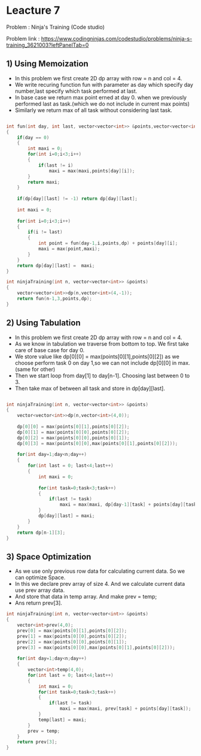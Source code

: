 # Leacture 7

Problem : Ninja's Training (Code studio)

Problem link : https://www.codingninjas.com/codestudio/problems/ninja-s-training_3621003?leftPanelTab=0

## 1) Using Memoization
- In this problem we first create 2D dp array with row = n and col = 4.
- We write recuring function fun with parameter as day which specify day number,last specify which task performed at last.
- In base case we return max point erned at day 0. when we previously performed last as task.(which we do not include in current max points)
- Similarly we return  max of all task without considering last task.


```C++

int fun(int day, int last, vector<vector<int>> &points,vector<vector<int>>&dp)
{
    if(day == 0)
    {
        int maxi = 0;
        for(int i=0;i<3;i++)
        {
            if(last != i)
                maxi = max(maxi,points[day][i]);
        }
        return maxi;
    }
  
    if(dp[day][last] != -1) return dp[day][last];
    
    int maxi = 0;
    
    for(int i=0;i<3;i++)
    {
        if(i != last)
        {
            int point = fun(day-1,i,points,dp) + points[day][i];
            maxi = max(point,maxi);
        }
    }  
    return dp[day][last] =  maxi;
}

int ninjaTraining(int n, vector<vector<int>> &points)
{
	vector<vector<int>>dp(n,vector<int>(4,-1));
	return fun(n-1,3,points,dp);
}
```

## 2) Using Tabulation
- In this problem we first create 2D dp array with row = n and col = 4.
- As we know in tabulation we traverse from bottom to top. We first take care of base case for day 0.
- We store value like  dp[0][0] = max(points[0][1],points[0][2]) as we choose perform task 0 on day 1,so we can not include dp[0][0] in max.(same for other)
- Then we start loop from day[1] to day[n-1]. Choosing last between 0 to 3.
- Then take max of between all task and store in dp[day][last].


```C++

int ninjaTraining(int n, vector<vector<int>> &points)
{
	vector<vector<int>>dp(n,vector<int>(4,0));
    
    dp[0][0] = max(points[0][1],points[0][2]);
    dp[0][1] = max(points[0][0],points[0][2]);
    dp[0][2] = max(points[0][0],points[0][1]);
    dp[0][3] = max(points[0][0],max(points[0][1],points[0][2]));
    
    for(int day=1;day<n;day++)
    {
        for(int last = 0; last<4;last++)
        {
            int maxi = 0;
            
            for(int task=0;task<3;task++)
            {
                if(last != task)
                    maxi = max(maxi, dp[day-1][task] + points[day][task]);
            }
            dp[day][last] = maxi;
        }
    }
    return dp[n-1][3];
}
```

## 3) Space Optimization
- As we use only previous row data for calculating current data. So we can optimize Space.
- In this we declare prev array of size 4. And we calculate current data use prev array data.
- And store that data in temp array. And make prev = temp;
- Ans return prev[3].

```C++
int ninjaTraining(int n, vector<vector<int>> &points)
{
	vector<int>prev(4,0);
    prev[0] = max(points[0][1],points[0][2]);
    prev[1] = max(points[0][0],points[0][2]);
    prev[2] = max(points[0][0],points[0][1]);
    prev[3] = max(points[0][0],max(points[0][1],points[0][2]));
    
    for(int day=1;day<n;day++)
    {
        vector<int>temp(4,0);
        for(int last = 0; last<4;last++)
        {
            int maxi = 0;
            for(int task=0;task<3;task++)
            {
                if(last != task)
                    maxi = max(maxi, prev[task] + points[day][task]);
            }
            temp[last] = maxi;
        }
        prev = temp;
    }
    return prev[3];
}
```

